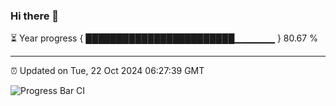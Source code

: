 ### Hi there 👋

⏳ Year progress { ████████████████████████▁▁▁▁▁▁ } 80.67 %

---

⏰ Updated on Tue, 22 Oct 2024 06:27:39 GMT

![Progress Bar CI](https://github.com/liununu/liununu/workflows/Progress%20Bar%20CI/badge.svg)
